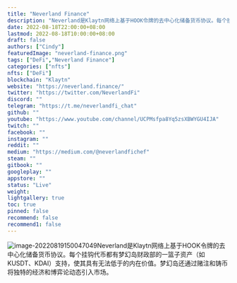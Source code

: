 ```yaml
---
title: "Neverland Finance"
description: "Neverland是Klaytn网络上基于HOOK令牌的去中心化储备货币协议。每个挂钩代币都有梦幻岛财政部的一篮子资产（如KUSDT、KDAI）支持，使其具有无法低于的内在价值。梦幻岛还通过赌注和铸币将独特的经济和博弈论动态引入市场。"
date: 2022-08-18T22:00:00+08:00
lastmod: 2022-08-18T10:00:00+08:00
draft: false
authors: ["Cindy"]
featuredImage: "neverland-finance.png"
tags: ["DeFi","Neverland Finance"]
categories: ["nfts"]
nfts: ["DeFi"]
blockchain: "Klaytn"
website: "https://neverland.finance/"
twitter: "https://twitter.com/NeverlandFi"
discord: ""
telegram: "https://t.me/neverlandfi_chat"
github: ""
youtube: "https://www.youtube.com/channel/UCPMsfpa8Yq5zsXBWYGU4IJA"
twitch: ""
facebook: ""
instagram: ""
reddit: ""
medium: "https://medium.com/@neverlandfichef"
steam: ""
gitbook: ""
googleplay: ""
appstore: ""
status: "Live"
weight: 
lightgallery: true
toc: true
pinned: false
recommend: false
recommend1: false
---
```

![image-20220819150047049](C:\Users\admin\AppData\Roaming\Typora\typora-user-images\image-20220819150047049.png)Neverland是Klaytn网络上基于HOOK令牌的去中心化储备货币协议。每个挂钩代币都有梦幻岛财政部的一篮子资产（如KUSDT、KDAI）支持，使其具有无法低于的内在价值。梦幻岛还通过赌注和铸币将独特的经济和博弈论动态引入市场。